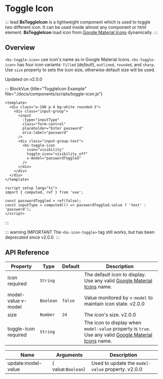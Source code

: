 # Toggle Icon

::: lead
**BsToggleIcon** is a lightweight component which is used to toggle two different 
icon. It can be used inside almost any component or html element. **BsToggleIcon** 
load icon from [Google Material Icons](https://fonts.google.com/icons?icon.set=Material+Icons) 
dynamically.
:::


## Overview

`<bs-toggle-icon>` use icon's name as in Google Material Icons.
`<bs-toggle-icon>` has four icon variants: `filled` (_default_), `outlined`, `rounded`,
and `sharp`. Use `size` property to sets the icon size, otherwise default size will be used.

<SmallNote color="teal">Updated on v2.0.0</SmallNote>

::: BlockVue {title="ToggleIcon Example" file="./docs/components/scripts/toggle-icon.js"}

```vue
<template>
  <div class="w-100 p-4 bg-white rounded-3">
    <div class="input-group">
      <input
        :type="inputType"
        class="form-control"
        placeholder="Enter password"
        aria-label="password"
      />
      <div class="input-group-text">
        <bs-toggle-icon
          icon="visibility"
          toggle-icon="visibility_off"
          v-model="passwordToggled"
        />
      </div>
    </div>
  </div>
</template>

<script setup lang="ts">
import { computed, ref } from 'vue';

const passwordToggled = ref(false);
const inputType = computed(() => passwordToggled.value ? 'text' : 'password');
</script>
```
:::

::: warning <BsIcon icon="info_outlined" /><span class="ms-2 h6 mb-0">IMPORTANT</span>
The `<bs-icon-toggle>` tag still works, but has been deprecated since v2.0.0.
:::


## API Reference

<BsTabs v-model="tabs1active" variant="material" color="grey-700" class="doc-api-reference">
  <BsTab label="Props" url="#api-reference">
    <div class="doc-table-responsive doc-table-props">

| Property | Type      | Default  | Description |
|----------|-----------|----------|-------------|
| icon <Badge type="danger">required</Badge> | `String` |  | The default icon to display. Use any valid [Google Material Icons](https://fonts.google.com/icons?icon.set=Material+Icons) name. |
| model-value <Badge type="tip">v-model</Badge> | `Boolean` | `false`  | Value monitored by `v-model` to maintain icon state. <BsBadge color="info">v2.0.0</BsBadge> |
| size     | `Number` | `24`      | The icon's size. <BsBadge color="info">v2.0.0</BsBadge> |
| toggle-icon <Badge type="danger">required</Badge> | `String` |  | The icon to display when `model-value` property is `true`. Use any valid [Google Material Icons](https://fonts.google.com/icons?icon.set=Material+Icons) name. |

</div>
  </BsTab>
  <BsTab label="Events" url="#api-reference">
    <div class="doc-table-responsive doc-table-3cols">

| Name   | Arguments | Description |
|--------|---------------|-------------|
| update:model-value | ( value:`Boolean`) | Used to update the `model-value` property. <BsBadge color="info">v2.0.0</BsBadge> |

</div>
  </BsTab>
</BsTabs>


<script setup lang="ts">
import { computed, ref } from 'vue';

const passwordToggled = ref(false);
const inputType = computed(() => passwordToggled.value ? 'text' : 'password');
const tabs1active = ref(0);
</script>

